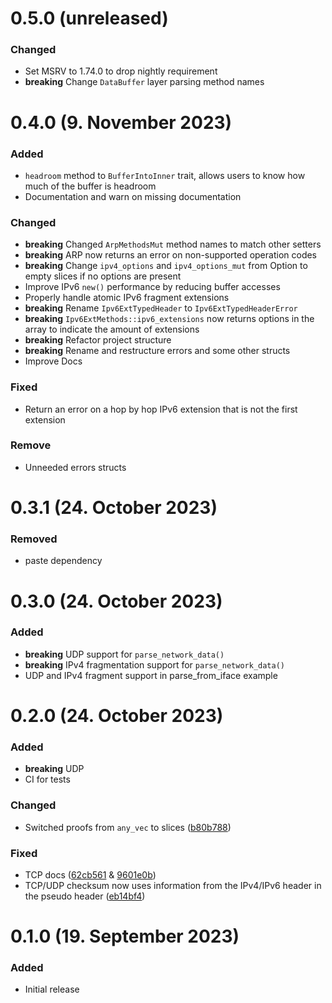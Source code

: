 # 0.5.0 (unreleased)
### Changed
- Set MSRV to 1.74.0 to drop nightly requirement
- **breaking** Change `DataBuffer` layer parsing method names

# 0.4.0 (9. November 2023)
### Added
- `headroom` method to `BufferIntoInner` trait, allows users to know how much of the buffer is headroom
- Documentation and warn on missing documentation

### Changed
- **breaking** Changed `ArpMethodsMut` method names to match other setters
- **breaking** ARP now returns an error on non-supported operation codes
- **breaking** Change `ipv4_options` and `ipv4_options_mut` from Option to empty slices if no options are present
- Improve IPv6 `new()` performance by reducing buffer accesses
- Properly handle atomic IPv6 fragment extensions
- **breaking** Rename `Ipv6ExtTypedHeader` to `Ipv6ExtTypedHeaderError`
- **breaking** `Ipv6ExtMethods::ipv6_extensions` now returns options in the array to indicate the amount of extensions
- **breaking** Refactor project structure
- **breaking** Rename and restructure errors and some other structs
- Improve Docs

### Fixed
- Return an error on a hop by hop IPv6 extension that is not the first extension

### Remove
- Unneeded errors structs

# 0.3.1 (24. October 2023)
### Removed
- paste dependency

# 0.3.0 (24. October 2023)
### Added
- **breaking** UDP support for `parse_network_data()`
- **breaking** IPv4 fragmentation support for `parse_network_data()`
- UDP and IPv4 fragment support in parse_from_iface example

# 0.2.0 (24. October 2023)
### Added
- **breaking** UDP
- CI for tests

### Changed
- Switched proofs from `any_vec` to slices ([b80b788](https://github.com/arctic-alpaca/mutnet/commit/b80b78875e22f9aeb66d706bbe847d6f7218fb7b))

### Fixed
- TCP docs ([62cb561](https://github.com/arctic-alpaca/mutnet/commit/62cb5614b819d304bd38c3239d34c3cfff07f500) & [9601e0b](https://github.com/arctic-alpaca/mutnet/commit/9601e0bd56c1ee3b023453573c4fa830362b1ea3))
- TCP/UDP checksum now uses information from the IPv4/IPv6 header in the pseudo header ([eb14bf4](https://github.com/arctic-alpaca/mutnet/commit/eb14bf42dfdec29e10b9bcd520bbd8075282ed83))

# 0.1.0 (19. September 2023)
### Added
- Initial release
